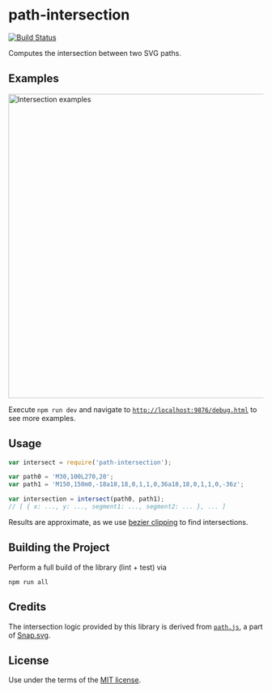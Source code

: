 # path-intersection

[![Build Status](https://travis-ci.org/bpmn-io/path-intersection.svg?branch=master)](https://travis-ci.org/bpmn-io/path-intersection)

Computes the intersection between two SVG paths.


## Examples

<img width="600" src="https://raw.githubusercontent.com/bpmn-io/path-intersection/master/resources/examples.png" alt="Intersection examples" />

Execute `npm run dev` and navigate to [`http://localhost:9876/debug.html`](http://localhost:9876/debug.html) to see more examples.


## Usage

```javascript
var intersect = require('path-intersection');

var path0 = 'M30,100L270,20';
var path1 = 'M150,150m0,-18a18,18,0,1,1,0,36a18,18,0,1,1,0,-36z';

var intersection = intersect(path0, path1);
// [ { x: ..., y: ..., segment1: ..., segment2: ... }, ... ]
```

Results are approximate, as we use [bezier clipping](https://math.stackexchange.com/questions/118937) to find intersections.


## Building the Project

Perform a full build of the library (lint + test) via

```
npm run all
```


## Credits

The intersection logic provided by this library is derived from [`path.js`](https://github.com/adobe-webplatform/Snap.svg/blob/master/src/path.js), a part of [Snap.svg](https://github.com/adobe-webplatform/Snap.svg).


## License

Use under the terms of the [MIT license](http://opensource.org/licenses/MIT).
